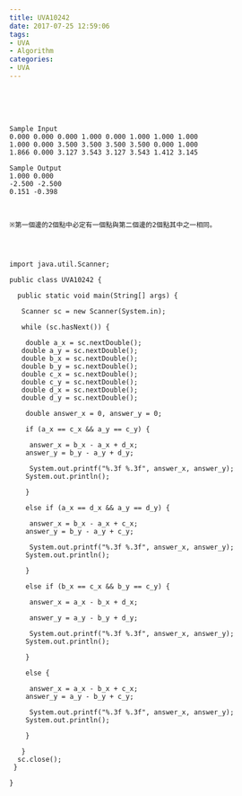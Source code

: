 ```yaml
---
title: UVA10242
date: 2017-07-25 12:59:06
tags:
- UVA
- Algorithm
categories:
- UVA
---
```




<br /> <br /> <br />

<!-- more -->

	Sample Input
	0.000 0.000 0.000 1.000 0.000 1.000 1.000 1.000
	1.000 0.000 3.500 3.500 3.500 3.500 0.000 1.000
	1.866 0.000 3.127 3.543 3.127 3.543 1.412 3.145
	
	Sample Output
	1.000 0.000
	-2.500 -2.500
	0.151 -0.398



	※第一個邊的2個點中必定有一個點與第二個邊的2個點其中之一相同。




	import java.util.Scanner;

	public class UVA10242 {

	  public static void main(String[] args) {

	   Scanner sc = new Scanner(System.in);

	   while (sc.hasNext()) {

		double a_x = sc.nextDouble();
	   double a_y = sc.nextDouble();
	   double b_x = sc.nextDouble();
	   double b_y = sc.nextDouble();
	   double c_x = sc.nextDouble();
	   double c_y = sc.nextDouble();
	   double d_x = sc.nextDouble();
	   double d_y = sc.nextDouble();

		double answer_x = 0, answer_y = 0;

		if (a_x == c_x && a_y == c_y) {

		 answer_x = b_x - a_x + d_x;
		answer_y = b_y - a_y + d_y;

		 System.out.printf("%.3f %.3f", answer_x, answer_y);
		System.out.println();

		}

		else if (a_x == d_x && a_y == d_y) {

		 answer_x = b_x - a_x + c_x;
		answer_y = b_y - a_y + c_y;

		 System.out.printf("%.3f %.3f", answer_x, answer_y);
		System.out.println();

		}

		else if (b_x == c_x && b_y == c_y) {

		 answer_x = a_x - b_x + d_x;

		 answer_y = a_y - b_y + d_y;

		 System.out.printf("%.3f %.3f", answer_x, answer_y);
		System.out.println();

		}

		else {

		 answer_x = a_x - b_x + c_x;
		answer_y = a_y - b_y + c_y;

		 System.out.printf("%.3f %.3f", answer_x, answer_y);
		System.out.println();

		}

	   }
	  sc.close();
	 }

	}
</br>
